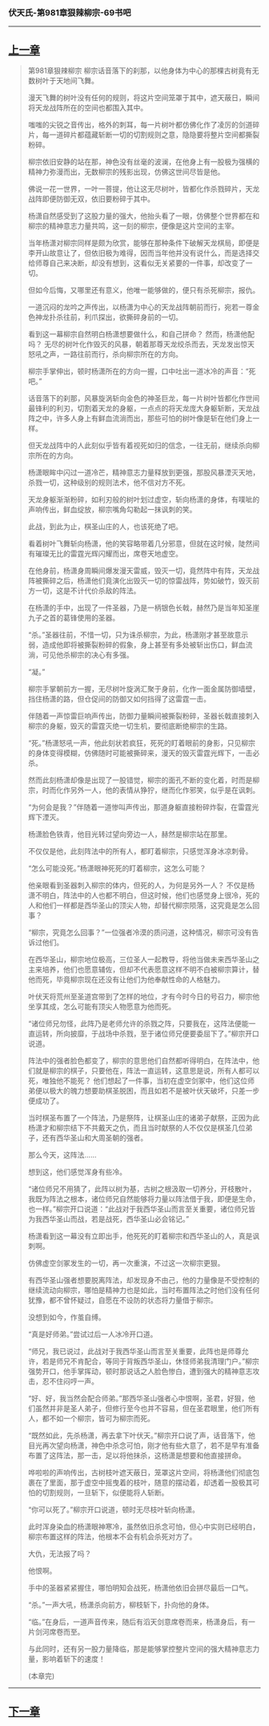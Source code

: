 ### 伏天氏-第981章狠辣柳宗-69书吧

--------
[上一章](./8a99ca5aa63eef3a2382d195d965c6ad.md)
--------


>
>
>
>第981章狠辣柳宗
>柳宗话音落下的刹那，以他身体为中心的那棵古树竟有无数树叶于天地间飞舞。
>
>漫天飞舞的树叶没有任何的规则，将这片空间笼罩于其中，遮天蔽日，瞬间将天龙战阵所在的空间也都围入其中。
>
>嗤嗤的尖锐之音传出，格外的刺耳，每一片树叶都仿佛化作了凌厉的剑道碎片，每一道碎片都蕴藏斩断一切的切割规则之意，隐隐要将整片空间都撕裂粉碎。
>
>柳宗依旧安静的站在那，神色没有丝毫的波澜，在他身上有一股极为强横的精神力弥漫而出，无数柳宗的残影出现，仿佛这世间尽皆是他。
>
>佛说一花一世界，一叶一菩提，他让这无尽树叶，皆都化作杀戮碎片，天龙战阵即便防御无双，依旧要粉碎于其中。
>
>杨潇自然感受到了这股力量的强大，他抬头看了一眼，仿佛整个世界都在和柳宗的精神意志力量共鸣，这一刻的柳宗，便像是这片空间的主宰。
>
>当年杨潇对柳宗同样是颇为欣赏，能够在那种条件下破解天龙棋局，即便是李开山故意让了，但依旧极为难得，因而当年他并没有说什么，而是选择交给师尊自己来决断，却没有想到，这看似无关紧要的一件事，却改变了一切。
>
>但如今后悔，又哪里还有意义，他唯一能够做的，便只有杀死柳宗，报仇。
>
>一道沉闷的龙吟之声传出，以杨潇为中心的天龙战阵朝前而行，宛若一尊金色神龙扑杀往前，利爪探出，欲撕碎身前的一切。
>
>看到这一幕柳宗自然明白杨潇想要做什么，和自己拼命？
>然而，杨潇他配吗？
>无尽的树叶化作毁灭的风暴，朝着那尊天龙绞杀而去，天龙发出惊天怒吼之声，一路往前而行，杀向柳宗所在的方向。
>
>柳宗手掌伸出，顿时杨潇所在的方向一握，口中吐出一道冰冷的声音：“死吧。”
>
>话音落下的刹那，风暴旋涡斩向金色的神圣巨龙，每一片树叶皆都化作世间最锋利的利刃，切割着天龙的身躯，一点点的将天龙庞大身躯斩断，天龙战阵之中，许多人身上有鲜血流淌而出，那些可怕的树叶像是斩在他们身上一样。
>
>但天龙战阵中的人此刻似乎皆有着视死如归的信念，一往无前，继续杀向柳宗所在的方向。
>
>杨潇眼眸中闪过一道冷芒，精神意志力量释放到更强，那股风暴湮灭天地，杀戮一切，这种级别的规则法术，他不信对方不死。
>
>天龙身躯渐渐粉碎，如利刃般的树叶划过虚空，斩向杨潇的身体，有噗呲的声响传出，鲜血绽放，柳宗嘴角勾勒起一抹讽刺的笑。
>
>此战，到此为止，棋圣山庄的人，也该死绝了吧。
>
>看着树叶飞舞斩向杨潇，他的笑容略带着几分邪意，但就在这时候，陡然间有璀璨无比的雷霆光辉闪耀而出，席卷天地虚空。
>
>在他身前，杨潇身周瞬间爆发漫天雷威，毁灭一切，竟然阵中有阵，天龙战阵被撕碎之后，杨潇他们竟演化出毁灭一切的惊雷战阵，势如破竹，毁灭前方一切，这是不计代价杀敌的阵法。
>
>在杨潇的手中，出现了一件圣器，乃是一柄银色长戟，赫然乃是当年知圣崖九子之首的葛锋使用的圣器。
>
>“杀。”圣器往前，不惜一切，只为诛杀柳宗，为此，杨潇刚才甚至故意示弱，造成他即将被撕裂粉碎的假象，身上甚至有多处被斩出伤口，鲜血流淌，可见他杀柳宗的决心有多强。
>
>“凝。”
>
>柳宗手掌朝前方一握，无尽树叶旋涡汇聚于身前，化作一面金属防御墙壁，挡住杨潇的路，但仓促间的防御又如何挡得了这雷霆一击。
>
>伴随着一声惊雷巨响声传出，防御力量瞬间被撕裂粉碎，圣器长戟直接刺入柳宗的身躯，毁灭的雷霆灭绝一切生机，要彻底断绝柳宗的生路。
>
>“死。”杨潇怒吼一声，他此刻状若疯狂，死死的盯着眼前的身影，只见柳宗的身体变得模糊，仿佛随时可能被撕碎来，漫天的毁灭雷霆光辉下，一击必杀。
>
>然而此刻杨潇却像是出现了一股错觉，柳宗的面孔不断的变化着，时而是柳宗，时而化作另外一人，他的表情从狰狞，继而化作邪笑，似乎是在讽刺。
>
>“为何会是我？”伴随着一道惨叫声传出，那道身躯直接粉碎炸裂，在雷霆光辉下湮灭。
>
>杨潇脸色铁青，他目光转过望向旁边一人，赫然是柳宗站在那里。
>
>不仅仅是他，此刻阵法中的所有人，都盯着柳宗，只感觉浑身冰凉刺骨。
>
>“怎么可能没死。”杨潇眼神死死的盯着柳宗，这怎么可能？
>
>他亲眼看到圣器刺入柳宗的体内，但死的人，为何是另外一人？
>不仅是杨潇不明白，阵法中的人也都不明白，但这时候，他们也感觉身上很冷，死的人和他们一样都是西华圣山的顶尖人物，却替代柳宗陨落，这究竟是怎么回事？
>
>“柳宗，究竟怎么回事？”一位强者冷漠的质问道，这种情况，柳宗可没有告诉过他们。
>
>在西华圣山，柳宗地位极高，三位圣人一起教导，将他当做未来西华圣山之主来培养，他们也愿意辅佐，但却不代表愿意这样不明不白被柳宗算计，替他而死，毕竟柳宗现在还没有让他们为他奉献性命的人格魅力。
>
>叶伏天将荒州至圣道宫带到了怎样的地位，才有今时今日的号召力，柳宗他坐享其成，怎么可能有顶尖人物愿意为他而死。
>
>“诸位师兄勿怪，此阵乃是老师允许的杀戮之阵，只要我在，这阵法便能一直运转，所向披靡，于战场中杀戮，至于诸位师兄便要委屈下了。”柳宗开口说道。
>
>阵法中的强者脸色都变了，柳宗的意思他们自然都听得明白，在阵法中，他们就是柳宗的棋子，只要他在，阵法一直运转，这意思是说，所有人都可以死，唯独他不能死？
>他们想起了一件事，当初在虚空剑冢中，他们这位师弟便以极大的魄力想要助棋圣脱困，而且如若不是被叶伏天破坏，只差一步便成功了。
>
>当时棋圣布置了一个阵法，乃是祭阵，让棋圣山庄的诸弟子献祭，正因为此杨潇才和柳宗结下不共戴天之仇，而且当时献祭的人不仅仅是棋圣几位弟子，还有西华圣山和大周圣朝的强者。
>
>那么今天，这阵法……
>
>想到这，他们感觉浑身有些冷。
>
>“诸位师兄不用猜了，此阵以树为基，古树之根汲取一切养分，开枝散叶，我既为阵法之根本，诸位师兄自然能够将力量以阵法借于我，即便是生命，也一样。”柳宗开口说道：“此战对于我西华圣山而言至关重要，诸位师兄皆为我西华圣山而战，若是战死，西华圣山必会铭记。”
>
>杨潇看到这一幕没有立即出手，他死死的盯着柳宗和西华圣山的人，真是讽刺啊。
>
>仿佛虚空剑冢发生的一切，再一次重演，不过这一次柳宗更狠。
>
>有西华圣山强者想要脱离阵法，却发现身不由己，他的力量像是不受控制的继续流动向柳宗，哪怕是精神力也是如此，当时布置阵法之时他们没有任何犹豫，都不曾怀疑过，自愿在不设防的状态将力量借于柳宗。
>
>没想到如今，作茧自缚。
>
>“真是好师弟。”尝试过后一人冰冷开口道。
>
>“师兄，我已说过，此战对于我西华圣山而言至关重要，此阵也是师尊允许，若是师兄不肯配合，等同于背叛西华圣山，休怪师弟我清理门户。”柳宗强势开口，他手掌挥动，顿时那说话之人脸色惨白，遭到强大的精神意志攻击，忍不住闷哼一声。
>
>“好、好，我当然会配合师弟。”那西华圣山强者心中恨啊，圣君，好狠，他们虽然并非是圣人弟子，但修行至今也并不容易，但在圣君眼里，他们所有人，都不如一个柳宗，皆可为柳宗而死。
>
>“既然如此，先杀杨潇，再去拿下叶伏天。”柳宗开口说了声，话音落下，他目光再次望向杨潇，神色中杀念可怕，刚才他有些大意了，若不是早有准备布置了这阵法，那一击，足以将他抹杀，这杨潇是想要和他直接拼命。
>
>哗啦啦的声响传出，古树枝叶遮天蔽日，笼罩这片空间，将杨潇他们彻底包裹在了里面，那于虚空中摇曳着的枝叶，随意的摆动着，却透着一股极其可怕的切割规则，一旦斩下，似便能将人斩断。
>
>“你可以死了。”柳宗开口说道，顿时无尽枝叶斩向杨潇。
>
>此时浑身染血的杨潇眼神寒冷，虽然依旧杀念可怕，但心中实则已经明白，柳宗布置这样的阵法，他根本不会有机会杀死对方了。
>
>大仇，无法报了吗？
>
>他恨啊。
>
>手中的圣器紧紧握住，哪怕明知会战死，杨潇他依旧会拼尽最后一口气。
>
>“杀。”一声大吼，杨潇杀向前方，柳枝斩下，扑向他的身体。
>
>“临。”在身后，一道声音传来，随后有滔天剑意席卷而来，杨潇身后，有一片剑河席卷而至。
>
>与此同时，还有另一股力量降临，那是能够掌控整片空间的强大精神意志力量，影响着斩下的速度！
>
>(本章完)
>
>

--------
[下一章](./55ddc9167c3c86b6bef52537607037ae.md)
--------
